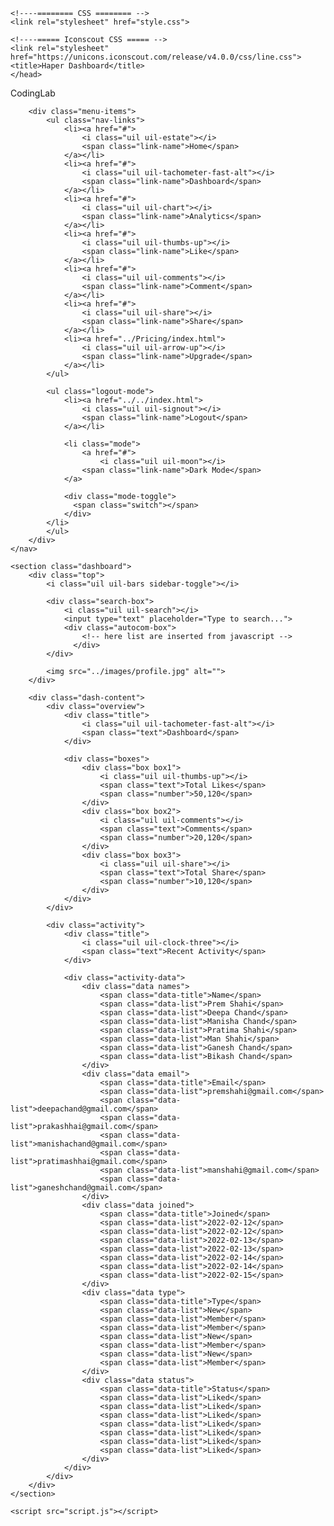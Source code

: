 <!DOCTYPE html>
<html lang="en">
<head>
    <meta charset="UTF-8">
    <meta http-equiv="X-UA-Compatible" content="IE=edge">
    <meta name="viewport" content="width=device-width, initial-scale=1.0">
    
    <!----======== CSS ======== -->
    <link rel="stylesheet" href="style.css">
     
    <!----===== Iconscout CSS ===== -->
    <link rel="stylesheet" href="https://unicons.iconscout.com/release/v4.0.0/css/line.css">
    <title>Haper Dashboard</title>
    </head>
<body>
    <nav>
        <div class="logo-name">
            <div class="logo-image"> 
                <a href="Haper/profile/profile.html">
                <img src="../images/logo.png" alt="">
            </a>
            </div>
            <span class="logo_name">CodingLab</span>
        </div>

        <div class="menu-items">
            <ul class="nav-links">
                <li><a href="#">
                    <i class="uil uil-estate"></i>
                    <span class="link-name">Home</span>
                </a></li>
                <li><a href="#">
                    <i class="uil uil-tachometer-fast-alt"></i>
                    <span class="link-name">Dashboard</span>
                </a></li>
                <li><a href="#">
                    <i class="uil uil-chart"></i>
                    <span class="link-name">Analytics</span>
                </a></li>
                <li><a href="#">
                    <i class="uil uil-thumbs-up"></i>
                    <span class="link-name">Like</span>
                </a></li>
                <li><a href="#">
                    <i class="uil uil-comments"></i>
                    <span class="link-name">Comment</span>
                </a></li>
                <li><a href="#">
                    <i class="uil uil-share"></i>
                    <span class="link-name">Share</span>
                </a></li>
                <li><a href="../Pricing/index.html">
                    <i class="uil uil-arrow-up"></i>
                    <span class="link-name">Upgrade</span>
                </a></li>
            </ul>
            
            <ul class="logout-mode">
                <li><a href="../../index.html">
                    <i class="uil uil-signout"></i>
                    <span class="link-name">Logout</span>
                </a></li>

                <li class="mode">
                    <a href="#">
                        <i class="uil uil-moon"></i>
                    <span class="link-name">Dark Mode</span>
                </a>

                <div class="mode-toggle">
                  <span class="switch"></span>
                </div>
            </li>
            </ul>
        </div>
    </nav>

    <section class="dashboard">
        <div class="top">
            <i class="uil uil-bars sidebar-toggle"></i>

            <div class="search-box">
                <i class="uil uil-search"></i>
                <input type="text" placeholder="Type to search...">
                <div class="autocom-box">
                    <!-- here list are inserted from javascript -->
                  </div>
            </div>
            
            <img src="../images/profile.jpg" alt="">
        </div>

        <div class="dash-content">
            <div class="overview">
                <div class="title">
                    <i class="uil uil-tachometer-fast-alt"></i>
                    <span class="text">Dashboard</span>
                </div>

                <div class="boxes">
                    <div class="box box1">
                        <i class="uil uil-thumbs-up"></i>
                        <span class="text">Total Likes</span>
                        <span class="number">50,120</span>
                    </div>
                    <div class="box box2">
                        <i class="uil uil-comments"></i>
                        <span class="text">Comments</span>
                        <span class="number">20,120</span>
                    </div>
                    <div class="box box3">
                        <i class="uil uil-share"></i>
                        <span class="text">Total Share</span>
                        <span class="number">10,120</span>
                    </div>
                </div>
            </div>

            <div class="activity">
                <div class="title">
                    <i class="uil uil-clock-three"></i>
                    <span class="text">Recent Activity</span>
                </div>

                <div class="activity-data">
                    <div class="data names">
                        <span class="data-title">Name</span>
                        <span class="data-list">Prem Shahi</span>
                        <span class="data-list">Deepa Chand</span>
                        <span class="data-list">Manisha Chand</span>
                        <span class="data-list">Pratima Shahi</span>
                        <span class="data-list">Man Shahi</span>
                        <span class="data-list">Ganesh Chand</span>
                        <span class="data-list">Bikash Chand</span>
                    </div>
                    <div class="data email">
                        <span class="data-title">Email</span>
                        <span class="data-list">premshahi@gmail.com</span>
                        <span class="data-list">deepachand@gmail.com</span>
                        <span class="data-list">prakashhai@gmail.com</span>
                        <span class="data-list">manishachand@gmail.com</span>
                        <span class="data-list">pratimashhai@gmail.com</span>
                        <span class="data-list">manshahi@gmail.com</span>
                        <span class="data-list">ganeshchand@gmail.com</span>
                    </div>
                    <div class="data joined">
                        <span class="data-title">Joined</span>
                        <span class="data-list">2022-02-12</span>
                        <span class="data-list">2022-02-12</span>
                        <span class="data-list">2022-02-13</span>
                        <span class="data-list">2022-02-13</span>
                        <span class="data-list">2022-02-14</span>
                        <span class="data-list">2022-02-14</span>
                        <span class="data-list">2022-02-15</span>
                    </div>
                    <div class="data type">
                        <span class="data-title">Type</span>
                        <span class="data-list">New</span>
                        <span class="data-list">Member</span>
                        <span class="data-list">Member</span>
                        <span class="data-list">New</span>
                        <span class="data-list">Member</span>
                        <span class="data-list">New</span>
                        <span class="data-list">Member</span>
                    </div>
                    <div class="data status">
                        <span class="data-title">Status</span>
                        <span class="data-list">Liked</span>
                        <span class="data-list">Liked</span>
                        <span class="data-list">Liked</span>
                        <span class="data-list">Liked</span>
                        <span class="data-list">Liked</span>
                        <span class="data-list">Liked</span>
                        <span class="data-list">Liked</span>
                    </div>
                </div>
            </div>
        </div>
    </section>

    <script src="script.js"></script>
</body>
</html>
